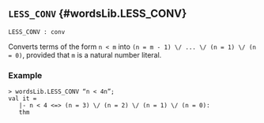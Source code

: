## `LESS_CONV` {#wordsLib.LESS_CONV}


```
LESS_CONV : conv
```



Converts terms of the form `n < m` into
`(n = m - 1) \/ ... \/ (n = 1) \/ (n = 0)`, provided that `m` is a natural
number literal.

### Example

    
    > wordsLib.LESS_CONV “n < 4n”;
    val it =
       |- n < 4 <=> (n = 3) \/ (n = 2) \/ (n = 1) \/ (n = 0):
       thm
    
